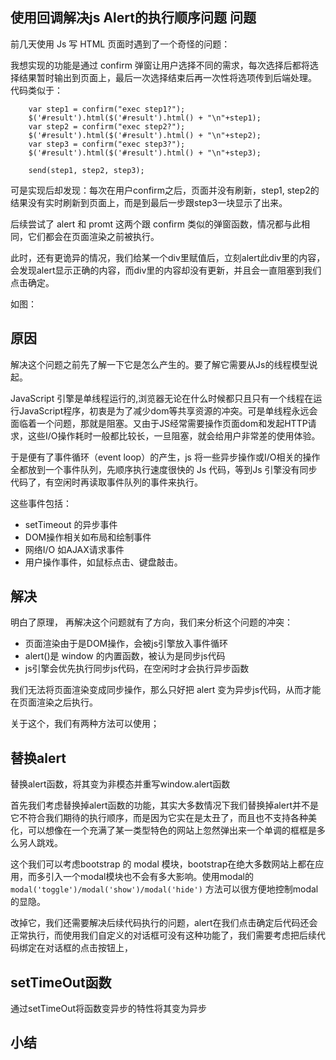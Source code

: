 使用回调解决js Alert的执行顺序问题
问题
---
前几天使用 Js 写 HTML 页面时遇到了一个奇怪的问题：

我想实现的功能是通过 confirm 弹窗让用户选择不同的需求，每次选择后都将选择结果暂时输出到页面上，最后一次选择结束后再一次性将选项传到后端处理。
代码类似于：
```
    var step1 = confirm("exec step1?");
    $('#result').html($('#result').html() + "\n"+step1);
    var step2 = confirm("exec step2?");
    $('#result').html($('#result').html() + "\n"+step2);
    var step3 = confirm("exec step3?");
    $('#result').html($('#result').html() + "\n"+step3);

    send(step1, step2, step3);
```

可是实现后却发现：每次在用户confirm之后，页面并没有刷新，step1, step2的结果没有实时刷新到页面上，而是到最后一步跟step3一块显示了出来。

后续尝试了 alert 和 promt 这两个跟 confirm 类似的弹窗函数，情况都与此相同，它们都会在页面渲染之前被执行。

此时，还有更诡异的情况，我们给某一个div里赋值后，立刻alert此div里的内容，会发现alert显示正确的内容，而div里的内容却没有更新，并且会一直阻塞到我们点击确定。

如图：

原因
---
解决这个问题之前先了解一下它是怎么产生的。要了解它需要从Js的线程模型说起。

JavaScript 引擎是单线程运行的,浏览器无论在什么时候都只且只有一个线程在运行JavaScript程序，初衷是为了减少dom等共享资源的冲突。可是单线程永远会面临着一个问题，那就是阻塞。又由于JS经常需要操作页面dom和发起HTTP请求，这些I/O操作耗时一般都比较长，一旦阻塞，就会给用户非常差的使用体验。

于是便有了事件循环（event loop）的产生，js 将一些异步操作或I/O相关的操作全都放到一个事件队列，先顺序执行速度很快的 Js 代码，等到Js 引擎没有同步代码了，有空闲时再读取事件队列的事件来执行。


这些事件包括：
- setTimeout 的异步事件
- DOM操作相关如布局和绘制事件
- 网络I/O 如AJAX请求事件
- 用户操作事件，如鼠标点击、键盘敲击。

解决
---
明白了原理， 再解决这个问题就有了方向，我们来分析这个问题的冲突：

- 页面渲染由于是DOM操作，会被js引擎放入事件循环
- alert()是 window 的内置函数，被认为是同步js代码
- js引擎会优先执行同步js代码，在空闲时才会执行异步函数

我们无法将页面渲染变成同步操作，那么只好把 alert 变为异步js代码，从而才能在页面渲染之后执行。

关于这个，我们有两种方法可以使用；

替换alert
---
替换alert函数，将其变为非模态并重写window.alert函数

首先我们考虑替换掉alert函数的功能，其实大多数情况下我们替换掉alert并不是它不符合我们期待的执行顺序，而是因为它实在是太丑了，而且也不支持各种美化，可以想像在一个充满了某一类型特色的网站上忽然弹出来一个单调的框框是多么另人跳戏。

这个我们可以考虑bootstrap 的 modal 模块，bootstrap在绝大多数网站上都在应用，而多引入一个modal模块也不会有多大影响。使用modal的 `modal('toggle')/modal('show')/modal('hide')` 方法可以很方便地控制modal的显隐。

改掉它，我们还需要解决后续代码执行的问题，alert在我们点击确定后代码还会正常执行，而使用我们自定义的对话框可没有这种功能了，我们需要考虑把后续代码绑定在对话框的点击按钮上，





























setTimeOut函数
---
通过setTimeOut将函数变异步的特性将其变为异步































小结
---